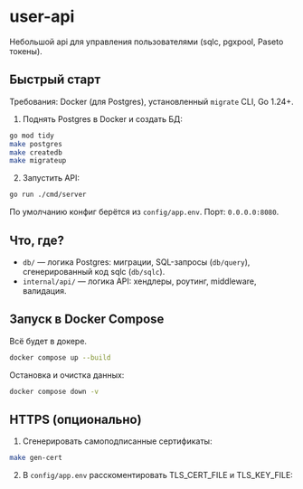 # user-api

Небольшой api для управления пользователями (sqlc, pgxpool, Paseto токены).

## Быстрый старт

Требования: Docker (для Postgres), установленный `migrate` CLI, Go 1.24+.

1) Поднять Postgres в Docker и создать БД:
```sh
go mod tidy
make postgres
make createdb
make migrateup
```
2) Запустить API:
```sh
go run ./cmd/server
```
По умолчанию конфиг берётся из `config/app.env`. Порт: `0.0.0.0:8080`.

## Что, где?
- `db/` — логика Postgres: миграции, SQL-запросы (`db/query`), сгенерированный код sqlc (`db/sqlc`).
- `internal/api/` — логика API: хендлеры, роутинг, middleware, валидация.

## Запуск в Docker Compose

Всё будет в докере.
```sh
docker compose up --build
```

Остановка и очистка данных:
```sh
docker compose down -v
```

## HTTPS (опционально)
1) Сгенерировать самоподписанные сертификаты:
```sh
make gen-cert
```
2) В `config/app.env` расскоментировать TLS_CERT_FILE и TLS_KEY_FILE: